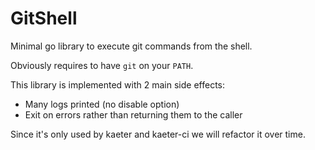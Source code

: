 # GitShell

Minimal go library to execute git commands from the shell.

Obviously requires to have `git` on your `PATH`.

This library is implemented with 2 main side effects:
- Many logs printed (no disable option)
- Exit on errors rather than returning them to the caller

Since it's only used by kaeter and kaeter-ci we will refactor it over time.
